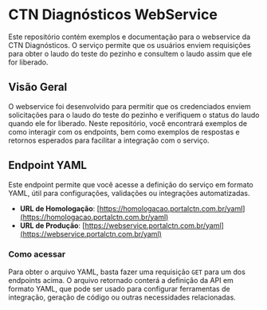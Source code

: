 # CTN Diagnósticos WebService

Este repositório contém exemplos e documentação para o webservice da CTN Diagnósticos. O serviço permite que os usuários enviem requisições para obter o laudo do teste do pezinho e consultem o laudo assim que ele for liberado.

## Visão Geral

O webservice foi desenvolvido para permitir que os credenciados enviem solicitações para o laudo do teste do pezinho e verifiquem o status do laudo quando ele for liberado. Neste repositório, você encontrará exemplos de como interagir com os endpoints, bem como exemplos de respostas e retornos esperados para facilitar a integração com o serviço.

## Endpoint YAML

Este endpoint permite que você acesse a definição do serviço em formato YAML, útil para configurações, validações ou integrações automatizadas.

- **URL de Homologação**: [https://homologacao.portalctn.com.br/yaml](https://homologacao.portalctn.com.br/yaml)
- **URL de Produção**: [https://webservice.portalctn.com.br/yaml](https://webservice.portalctn.com.br/yaml)

### Como acessar

Para obter o arquivo YAML, basta fazer uma requisição `GET` para um dos endpoints acima. O arquivo retornado conterá a definição da API em formato YAML, que pode ser usado para configurar ferramentas de integração, geração de código ou outras necessidades relacionadas.
